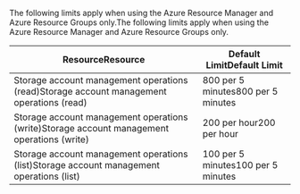 <span data-ttu-id="13ef2-101">The following limits apply when using the Azure Resource Manager and Azure Resource Groups only.</span><span class="sxs-lookup"><span data-stu-id="13ef2-101">The following limits apply when using the Azure Resource Manager and Azure Resource Groups only.</span></span>

| <span data-ttu-id="13ef2-102">Resource</span><span class="sxs-lookup"><span data-stu-id="13ef2-102">Resource</span></span> | <span data-ttu-id="13ef2-103">Default Limit</span><span class="sxs-lookup"><span data-stu-id="13ef2-103">Default Limit</span></span> |
| --- | --- |
| <span data-ttu-id="13ef2-104">Storage account management operations (read)</span><span class="sxs-lookup"><span data-stu-id="13ef2-104">Storage account management operations (read)</span></span> |<span data-ttu-id="13ef2-105">800 per 5 minutes</span><span class="sxs-lookup"><span data-stu-id="13ef2-105">800 per 5 minutes</span></span> |
| <span data-ttu-id="13ef2-106">Storage account management operations (write)</span><span class="sxs-lookup"><span data-stu-id="13ef2-106">Storage account management operations (write)</span></span> |<span data-ttu-id="13ef2-107">200 per hour</span><span class="sxs-lookup"><span data-stu-id="13ef2-107">200 per hour</span></span> |
| <span data-ttu-id="13ef2-108">Storage account management operations (list)</span><span class="sxs-lookup"><span data-stu-id="13ef2-108">Storage account management operations (list)</span></span> |<span data-ttu-id="13ef2-109">100 per 5 minutes</span><span class="sxs-lookup"><span data-stu-id="13ef2-109">100 per 5 minutes</span></span> |

